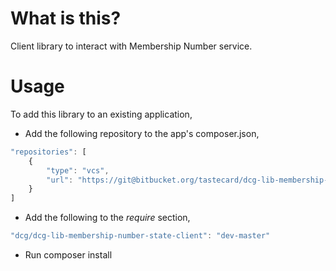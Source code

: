 # What is this?

Client library to interact with Membership Number service.

# Usage

To add this library to an existing application, 

* Add the following repository to the app's composer.json,
```javascript
"repositories": [
    {
        "type": "vcs",
        "url": "https://git@bitbucket.org/tastecard/dcg-lib-membership-number-state-client.git"
    }
]
```   
            
* Add the following to the _require_ section, 
```javascript
"dcg/dcg-lib-membership-number-state-client": "dev-master"
```    
* Run composer install
